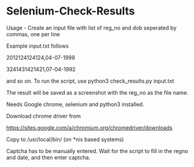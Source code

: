 # Selenium-Check-Results

Usage - Create an input file with list of reg_no and dob seperated by commas, one per line

Example input.txt follows

2012124124124,04-07-1998

3241431421421,07-04-1992

and so on. To run the script, use python3 check_results.py input.txt

The result will be saved as a screenshot with the reg_no as the file name.

Needs Google chrome, selenium and python3 installed.

Download chrome driver from 

https://sites.google.com/a/chromium.org/chromedriver/downloads

Copy to /usr/local/bin/ (on *nix based systems)

Captcha has to be manually entered. Wait for the script to fill in the regno and date, and then enter captcha.

